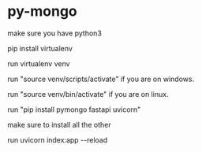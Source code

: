 # py-mongo

make sure you have python3 

pip install virtualenv

run virtualenv venv

run "source venv/scripts/activate" if you are on windows.

run "source venv/bin/activate" if you are on linux.

run "pip install pymongo fastapi uvicorn"

make sure to install all the other 

run uvicorn index:app --reload
